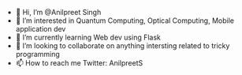 - 👋 Hi, I’m @Anilpreet Singh
- 👀 I’m interested in Quantum Computing, Optical Computing, Mobile application dev
- 🌱 I’m currently learning Web dev using Flask
- 💞️ I’m looking to collaborate on anything intersting related to tricky programming
- 📫 How to reach me Twitter: AnilpreetS

<!---
Anilpreet/Anilpreet is a ✨ special ✨ repository because its `README.md` (this file) appears on your GitHub profile.
You can click the Preview link to take a look at your changes.
--->
